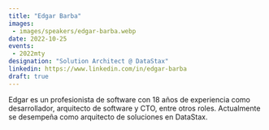 ```yaml
---
title: "Edgar Barba"
images:
 - images/speakers/edgar-barba.webp
date: 2022-10-25
events: 
 - 2022mty
designation: "Solution Architect @ DataStax"
linkedin: https://www.linkedin.com/in/edgar-barba
draft: true
---
```



Edgar es un profesionista de software con 18 años de experiencia como desarrollador, arquitecto de software y CTO, entre otros roles. 
Actualmente se desempeña como arquitecto de soluciones en DataStax.
